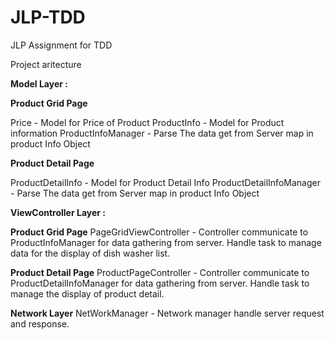 # JLP-TDD
JLP Assignment for TDD

Project aritecture

<b>Model Layer : </b>

<b>Product Grid Page</b>

Price - Model for Price of Product
ProductInfo - Model for Product information
ProductInfoManager - Parse The data get from Server map in product Info Object

<b>Product Detail Page</b>

ProductDetailInfo - Model for Product Detail Info
ProductDetailInfoManager - Parse The data get from Server map in product Info Object

<b>ViewController Layer :</b>

<b>Product Grid Page</b>
PageGridViewController - Controller communicate to ProductInfoManager for data gathering from server. Handle task to manage data for the display of dish washer list.   

<b>Product Detail Page</b>
ProductPageController - Controller communicate to ProductDetailInfoManager for data gathering from server. Handle task to manage the display of product detail.

<b>Network Layer</b>
NetWorkManager - Network manager handle server request and response.



